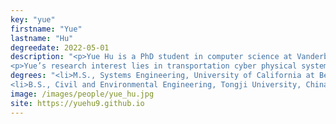 ```yaml
---
key: "yue"
firstname: "Yue"
lastname: "Hu"
degreedate: 2022-05-01
description: "<p>Yue Hu is a PhD student in computer science at Vanderbilt University and the Institute for Software Integrated Systems. She earned her M.S. in Systems Engineering at the Department of Civil and Environmental Engineering in University of California at Berkeley. She earned her B.S. in Civil and Environmental Engineering from Tongji University, China.</p>  
<p>Yue’s research interest lies in transportation cyber physical systems and sustainable resilient infrastructure systems. Her work focus on the application of Machine Learning and Optimization techniques on transportation systems.</p>"
degrees: "<li>M.S., Systems Engineering, University of California at Berkeley, 2018</li>
<li>B.S., Civil and Environmental Engineering, Tongji University, China, 2017</li>"
image: /images/people/yue_hu.jpg
site: https://yuehu9.github.io
---
```

